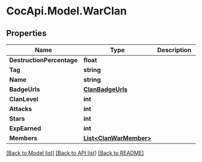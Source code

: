 # CocApi.Model.WarClan
## Properties

Name | Type | Description | Notes
------------ | ------------- | ------------- | -------------
**DestructionPercentage** | **float** |  | [optional] 
**Tag** | **string** |  | [optional] 
**Name** | **string** |  | [optional] 
**BadgeUrls** | [**ClanBadgeUrls**](ClanBadgeUrls.md) |  | [optional] 
**ClanLevel** | **int** |  | [optional] 
**Attacks** | **int** |  | [optional] 
**Stars** | **int** |  | [optional] 
**ExpEarned** | **int** |  | [optional] 
**Members** | [**List&lt;ClanWarMember&gt;**](ClanWarMember.md) |  | [optional] 

[[Back to Model list]](../README.md#documentation-for-models) [[Back to API list]](../README.md#documentation-for-api-endpoints) [[Back to README]](../README.md)

